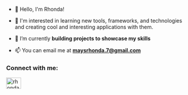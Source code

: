 - 👋 Hello, I'm Rhonda!

- 👀 I'm interested in learning new tools, frameworks, and technologies and creating cool and interesting applications with them.

- 🌱 I’m currently **building projects to showcase my skills**

- 📫 You can email me at **maysrhonda.7@gmail.com**

<h3 align="left">Connect with me:</h3>
<p align="left">
<a href="https://linkedin.com/in/rhonda-m-186928125" target="blank"><img align="center" src="https://raw.githubusercontent.com/rahuldkjain/github-profile-readme-generator/master/src/images/icons/Social/linked-in-alt.svg" alt="rhonda-m-186928125" height="30" width="40" /></a>
</p>

